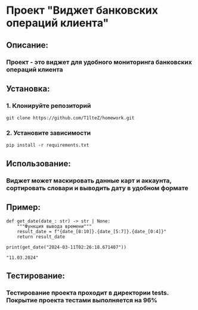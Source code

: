 # Проект "Виджет банковских операций клиента"
## Описание:
### Проект - это виджет для удобного мониторинга банковских операций клиента

## Установка:
### 1. Клонируйте репозиторий
```
git clone https://github.com/T1lteZ/homework.git
```
### 2. Установите зависимости
```
pip install -r requirements.txt
```
## Использование:
### Виджет может маскировать данные карт и аккаунта, сортировать словари и выводить дату в удобном формате

## Пример:
```
def get_date(date_: str) -> str | None:
    """Функция вывода времени"""
    result_date = f"{date_[8:10]}.{date_[5:7]}.{date_[0:4]}"
    return result_date

print(get_date("2024-03-11T02:26:18.671407"))

"11.03.2024"
```

## Тестирование:
### Тестирование проекта проходит в директории tests. Покрытие проекта тестами выполняется на 96%